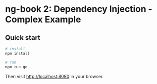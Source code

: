 # ng-book 2: Dependency Injection - Complex Example

## Quick start

```bash
# install 
npm install

# run
npm run go
```

Then visit [http://localhost:8080](http://localhost:8080) in your browser. 

